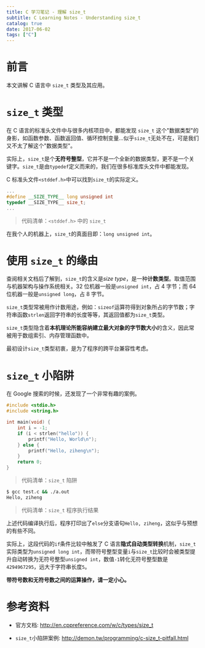 ```yaml
---
title: C 学习笔记 - 理解 size_t
subtitle: C Learning Notes - Understanding size_t
catalog: true
date: 2017-06-02
tags: ["C"]
---
```


# 前言

本文讲解 C 语言中 `size_t` 类型及其应用。

# `size_t` 类型

在 C 语言的标准头文件中与很多内核项目中，都能发现 `size_t` 这个"数据类型"的身影，如函数参数、函数返回值、循环控制变量...似乎`size_t`无处不在，可是我们又不太了解这个"数据类型"。

实际上，`size_t`是个**无符号整型**，它并不是一个全新的数据类型，更不是一个关键字。`size_t`是由`typedef`定义而来的，我们在很多标准库头文件中都能发现。

C 标准头文件`<stddef.h>`中可以找到`size_t`的实际定义。

```c
...
#define __SIZE_TYPE__ long unsigned int
typedef __SIZE_TYPE__ size_t;
...
```
> 代码清单：`<stddef.h>` 中的 `size_t`

在我个人的机器上，`size_t`的真面目即：`long unsigned int`。

# 使用 `size_t` 的缘由

查阅相关文档后了解到，`size_t`的含义是*size type*，是一种**计数类型**。取值范围与机器架构与操作系统相关。32 位机器一般是`unsigned int`，占 4 字节；而 64 位机器一般是`unsigned long`，占 8 字节。

`size_t`类型常被用作计数用途，例如：`sizeof`运算符得到对象所占的字节数；字符串函数`strlen`返回字符串的长度等等，其返回值都为`size_t`类型。

`size_t`类型隐含着**本机理论所能容纳建立最大对象的字节数大小**的含义，因此常被用于数组索引、内存管理函数中。

最初设计`size_t`类型初衷，是为了程序的跨平台兼容性考虑。

# `size_t` 小陷阱

在 Google 搜索的时候，还发现了一个非常有趣的案例。

```c
#include <stdio.h>
#include <string.h>

int main(void) {
    int i = -1;
    if (i < strlen("hello")) {
        printf("Hello, World\n");
    } else {
        printf("Hello, ziheng\n");
    }
    return 0;
}
```
> 代码清单：`size_t` 陷阱

```bash
$ gcc test.c && ./a.out
Hello, ziheng
```
> 代码清单：`size_t` 程序执行结果

上述代码编译执行后，程序打印出了`else`分支语句`Hello, ziheng`，这似乎与预想的有些不同。

实际上，这段代码的`if`条件比较中触发了 C 语言**隐式自动类型转换**机制，`size_t`实际类型为`unsigned long int`，而带符号整型变量`i`与`size_t`比较时会被类型提升自动转换为无符号整型`unsigned int`，数值`-1`转化无符号整型数是`4294967295`，远大于字符串长度`5`。

**带符号数和无符号数之间的运算操作，请一定小心。**

# 参考资料

- 官方文档: http://en.cppreference.com/w/c/types/size_t

- `size_t`小陷阱案例: http://demon.tw/programming/c-size_t-pitfall.html

<!-- EOF -->